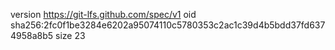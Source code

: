 version https://git-lfs.github.com/spec/v1
oid sha256:2fc0f1be3284e6202a95074110c5780353c2ac1c39d4b5bdd37fd6374958a8b5
size 23
